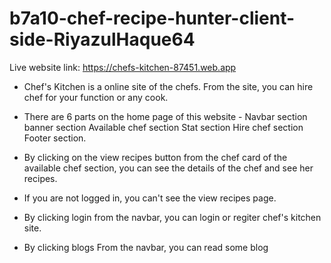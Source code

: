 # b7a10-chef-recipe-hunter-client-side-RiyazulHaque64

Live website link: https://chefs-kitchen-87451.web.app

- Chef's Kitchen is a online site of the chefs. From the site, you can hire chef for your function or any cook.
- There are 6 parts on the home page of this website -
  Navbar section
  banner section
  Available chef section
  Stat section
  Hire chef section
  Footer section.

- By clicking on the view recipes button from the chef card of the available chef section, you can see the details of the chef and see her recipes.
- If you are not logged in, you can't see the view recipes page.
- By clicking login from the navbar, you can login or regiter chef's kitchen site.
- By clicking blogs From the navbar, you can read some blog
